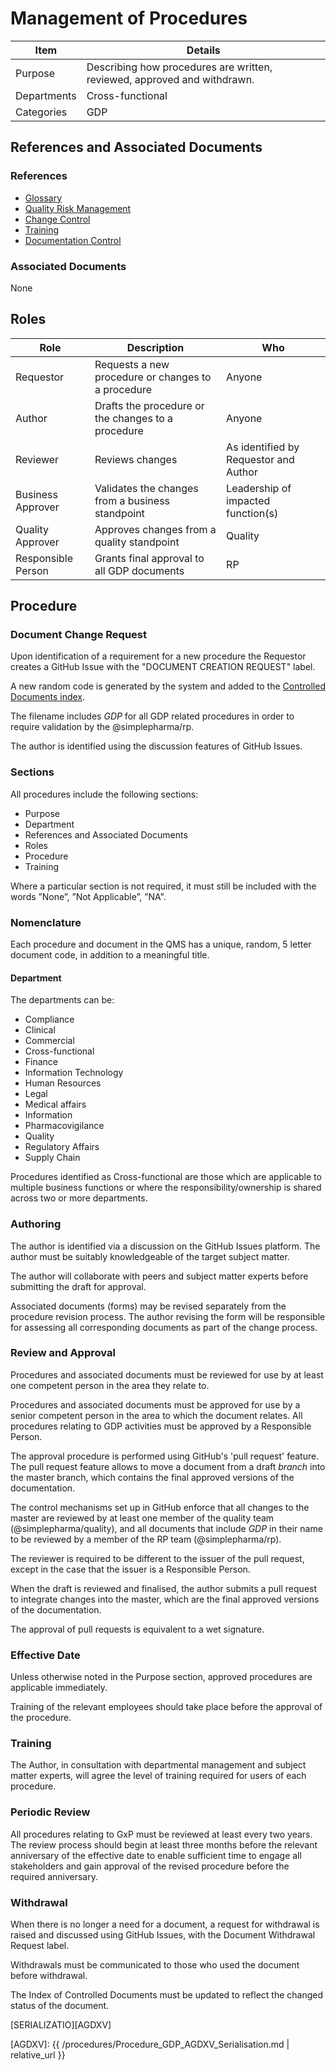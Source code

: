 # Management of Procedures 

Item    |   Details
----    |   ----
Purpose | Describing how procedures are written, reviewed, approved and withdrawn.
Departments | Cross-functional
Categories    | GDP

## References and Associated Documents

### References

* [Glossary][QEAIC]
* [Quality Risk Management][LBHIY]    
* [Change Control][UYNEF]
* [Training][ZWJPR]
* [Documentation Control][BWRPX]

### Associated Documents

None

## Roles

Role     |   Description    |   Who
------   |   --------       |  ----
Requestor|  Requests a new procedure or changes to a procedure | Anyone
Author   | Drafts the procedure or the changes to a procedure | Anyone
Reviewer | Reviews changes  | As identified by Requestor and Author
Business Approver  | Validates the changes from a business standpoint | Leadership of impacted function(s)
Quality Approver    | Approves changes from a quality standpoint | Quality
Responsible Person  | Grants final approval to all GDP documents | RP 

## Procedure

### Document Change Request

Upon identification of a requirement for a new procedure the Requestor creates a GitHub Issue with the "DOCUMENT CREATION REQUEST" label.

A new random code is generated by the system and added to the [Controlled Documents index](https://airtable.com/invite/l?inviteId=invqih3lbEsz9vN2f&inviteToken=8c9bfd29601b9fb26fae7d6772dab01b35d2490b2a971409e5b095236f3a709f).

The filename includes _GDP_ for all GDP related procedures in order to require validation by the @simplepharma/rp.

The author is identified using the discussion features of GitHub Issues.

### Sections

All procedures include the following sections:

* Purpose
* Department
* References and Associated Documents
* Roles
* Procedure
* Training

Where a particular section is not required, it must still be included with the words ”None”, ”Not Applicable”, ”NA".

### Nomenclature

Each procedure and document in the QMS has a unique, random, 5 letter document code, in addition to a meaningful title.

#### Department

The departments can be:

* Compliance
* Clinical
* Commercial
* Cross-functional
* Finance
* Information Technology
* Human Resources
* Legal
* Medical affairs
* Information
* Pharmacovigilance
* Quality
* Regulatory Affairs
* Supply Chain

Procedures identified as Cross-functional are those which are applicable to multiple business functions or where the responsibility/ownership is shared across two or more departments.

### Authoring

The author is identified via a discussion on the GitHub Issues platform. The author must be suitably knowledgeable of the target subject matter.

The author will collaborate with peers and subject matter experts before submitting the draft for approval.

Associated documents (forms) may be revised separately from the procedure revision process. The author revising the form will be responsible for assessing all corresponding documents as part of the change process.

### Review and Approval

Procedures and associated documents must be reviewed for use by at least one competent person in the area they relate to.

Procedures and associated documents must be approved for use by a senior competent person in the area to which the document relates. All procedures relating to GDP activities must be approved by a Responsible Person.

The approval procedure is performed using GitHub's 'pull request' feature. The pull request feature allows to move a document from a draft _branch_ into the master branch, which contains the final approved versions of the documentation.

The control mechanisms set up in GitHub enforce that all changes to the master are reviewed by at least one member of the quality team (@simplepharma/quality), and all documents that include _GDP_ in their name to be reviewed by a member of the RP team (@simplepharma/rp).

The reviewer is required to be different to the issuer of the pull request, except in the case that the issuer is a Responsible Person.

When the draft is reviewed and finalised, the author submits a pull request to integrate changes into the master, which are the final approved versions of the documentation.

The approval of pull requests is equivalent to a wet signature.

### Effective Date

Unless otherwise noted in the Purpose section, approved procedures are applicable immediately.

Training of the relevant employees should take place before the approval of the procedure.

### Training

The Author, in consultation with departmental management and subject matter experts, will agree the level of training required for users of each procedure.

### Periodic Review

All procedures relating to GxP must be reviewed at least every two years. The review process should begin at least three months before the relevant anniversary of the effective date to enable sufficient time to engage all stakeholders and gain approval of the revised procedure before the required anniversary.

### Withdrawal

When there is no longer a need for a document, a request for withdrawal is raised and discussed using GitHub Issues, with the Document Withdrawal Request label. 

Withdrawals must be communicated to those who used the document before withdrawal.

The Index of Controlled Documents must be updated to reflect the changed status of the document.

[SERIALIZATIO][AGDXV]

[GMP Guidelines]: https://ec.europa.eu/health/documents/eudralex/vol-4_en]
[GDP Guidelines]: https://eur-lex.europa.eu/LexUriServ/LexUriServ.do?uri=OJ:C:2013:343:0001:0014:EN:PDF
[GVP Guidelines]: https://www.ema.europa.eu/en/documents/regulatory-procedural-guideline/guideline-good-pharmacovigilance-practices-gvp-module-vi-collection-management-submission-reports_en.pdf
[Directive 2010/84/EU]: https://ec.europa.eu/health/sites/health/files/files/eudralex/vol-1/dir_2010_84/dir_2010_84_en.pdf
[Regulation EU No 1235/2010]: https://eur-lex.europa.eu/legal-content/EN/TXT/?uri=CELEX:32010R1235
[AMXWS]: /procedures/Procedure_GDP_AMXWS_Management_of_Standard_Operating_Procedures.md
[XIDEX]: /procedures/Procedure_GDP_XIDEX_Responsible_Person.md
[BWRPX]: /procedures/Procedure_GDP_BWRPX_Documentation_Control.md
[XCEUG]: /procedures/Procedure_GDP_XCEUG_Deviations.md
[UYNEF]: /procedures/Procedure_GDP_UYNEF_Change_Control.md
[OZCFN]: /procedures/Procedure_GDP_OZCFN_Management_Review_And_Monitoring.md
[LBHIY]: /procedures/Procedure_GDP_LBHIY_Quality_Risk_Management.md
[ZWJPR]: /procedures/Procedure_GDP_ZWJPR_Training.md
[VQICE]: /procedures/Procedure_GDP_VQICE_Receipt_Of_Medicinal_Products.md
[AGTXC]: /procedures/Procedure_GDP_AGTXC_Establishing_The_Authority_Of_Suppliers_To_Supply_Medicinal_Products.md
[ZIWKI]: /procedures/Procedure_GDP_ZIWKI_Customer_Complaints.md
[VOZWP]: /procedures/Procedure_GDP_VOZWP_Recall_Procedure.md
[HBQIN]: /procedures/Procedure_GDP_HBQIN_Outsourced_Activities.md
[GMQHI]: /procedures/Procedure_GDP_GMQHI_Self_Inspections.md
[VTOMR]: /procedures/Procedure_GDP_VTOMR_Falsified_Medicinal_Products.md
[BMAXZ]: /procedures/Procedure_GDP_BMAXZ_Medicinal_Product_Returns.md
[YUISV]: /procedures/Procedure_GDP_YUISV_CAPA.md
[QEAIC]: Document_QEAIC_Glossary.md
[GGNHM]: /procedures/Procedure_GDP_GGNHM_Reporting_of_Adverse_Events.md
[AGDXV]: {{ /procedures/Procedure_GDP_AGDXV_Serialisation.md | relative_url }}
